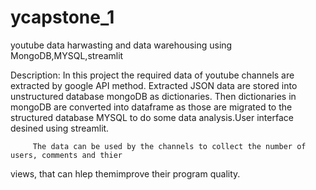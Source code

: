 # ycapstone_1
youtube data harwasting and data warehousing using MongoDB,MYSQL,streamlit

Description:
           In this project the required data of youtube channels are extracted by google API method.
   Extracted JSON data are stored into unstructured database mongoDB as dictionaries.
   Then dictionaries in mongoDB are converted into dataframe as those are migrated to the structured database MYSQL
   to do some data analysis.User interface desined using streamlit.

         The data can be used by the channels to collect the number of users, comments and thier  
   views, that can hlep themimprove their program quality.
            
   
